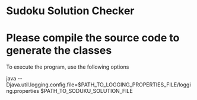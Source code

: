 # Sudoku Solution Checker

# Please compile the source code to generate the classes

To execute the program, use the following options

java --Djava.util.logging.config.file=$PATH_TO_LOGGING_PROPERTIES_FILE/logging.properties $PATH_TO_SODUKU_SOLUTION_FILE
